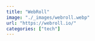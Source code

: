 ```yaml
---
title: "WebRoll"
image: "./_images/webroll.webp"
url: "https://webroll.io/"
categories: ["tech"]
---
```

